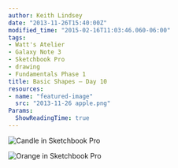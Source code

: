 ```yaml
---
author: Keith Lindsey
date: "2013-11-26T15:40:00Z"
modified_time: "2015-02-16T11:03:46.060-06:00"
tags:
- Watt's Atelier
- Galaxy Note 3
- Sketchbook Pro
- drawing
- Fundamentals Phase 1
title: Basic Shapes – Day 10
resources:
- name: "featured-image"
  src: "2013-11-26 apple.png"
Params:
  ShowReadingTime: true
---
```


![Candle in Sketchbook Pro](/images/2013/11/2013-11-26_Candle.png)

![Orange in Sketchbook Pro](/images/2013/11/2013-11-26_orange.png)